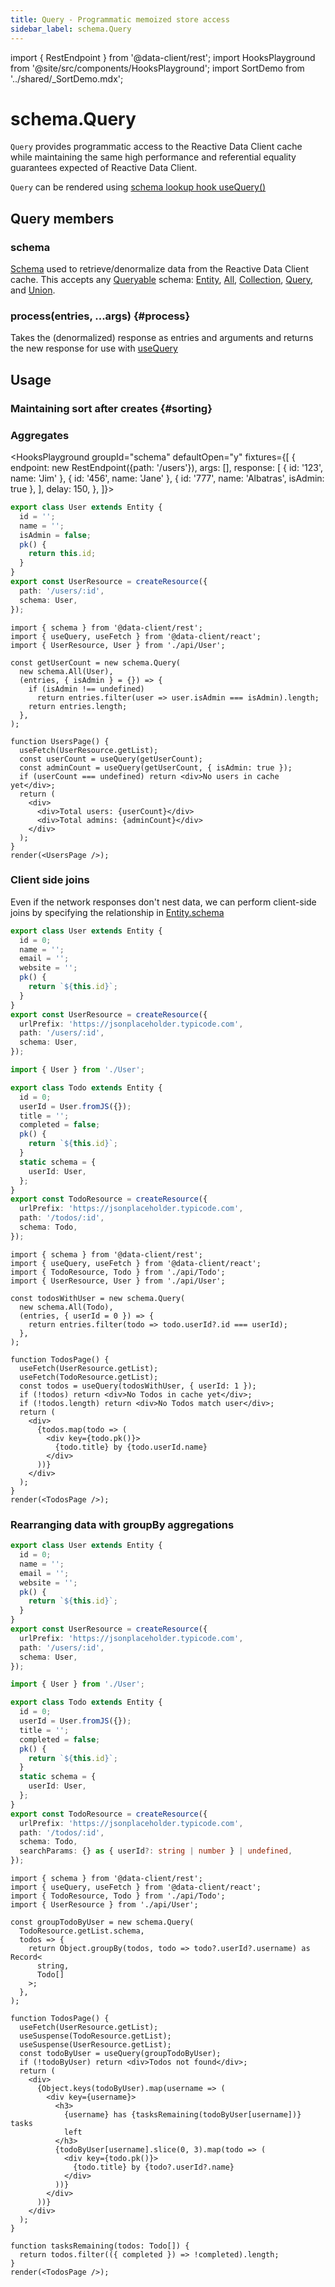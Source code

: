 ```yaml
---
title: Query - Programmatic memoized store access
sidebar_label: schema.Query
---
```


<head>
  <meta name="docsearch:pagerank" content="30"/>
</head>

import { RestEndpoint } from '@data-client/rest';
import HooksPlayground from '@site/src/components/HooksPlayground';
import SortDemo from '../shared/\_SortDemo.mdx';

# schema.Query

`Query` provides programmatic access to the Reactive Data Client cache while maintaining
the same high performance and referential equality guarantees expected of Reactive Data Client.

`Query` can be rendered using [schema lookup hook useQuery()](/docs/api/useQuery)

## Query members

### schema

[Schema](./schema.md) used to retrieve/denormalize data from the Reactive Data Client cache.
This accepts any [Queryable](/rest/api/schema#queryable) schema: [Entity](./Entity.md), [All](./All.md), [Collection](./Collection.md), [Query](./Query.md),
and [Union](./Union.md).

### process(entries, ...args) {#process}

Takes the (denormalized) response as entries and arguments and returns the new
response for use with [useQuery](/docs/api/useQuery)

## Usage

### Maintaining sort after creates {#sorting}

<SortDemo />

### Aggregates

<HooksPlayground groupId="schema" defaultOpen="y" fixtures={[
{
endpoint: new RestEndpoint({path: '/users'}),
args: [],
response: [
{ id: '123', name: 'Jim' },
{ id: '456', name: 'Jane' },
{ id: '777', name: 'Albatras', isAdmin: true },
],
delay: 150,
},
]}>

```ts title="api/User" collapsed
export class User extends Entity {
  id = '';
  name = '';
  isAdmin = false;
  pk() {
    return this.id;
  }
}
export const UserResource = createResource({
  path: '/users/:id',
  schema: User,
});
```

```tsx title="UsersPage"
import { schema } from '@data-client/rest';
import { useQuery, useFetch } from '@data-client/react';
import { UserResource, User } from './api/User';

const getUserCount = new schema.Query(
  new schema.All(User),
  (entries, { isAdmin } = {}) => {
    if (isAdmin !== undefined)
      return entries.filter(user => user.isAdmin === isAdmin).length;
    return entries.length;
  },
);

function UsersPage() {
  useFetch(UserResource.getList);
  const userCount = useQuery(getUserCount);
  const adminCount = useQuery(getUserCount, { isAdmin: true });
  if (userCount === undefined) return <div>No users in cache yet</div>;
  return (
    <div>
      <div>Total users: {userCount}</div>
      <div>Total admins: {adminCount}</div>
    </div>
  );
}
render(<UsersPage />);
```

</HooksPlayground>

### Client side joins

Even if the network responses don't nest data, we can perform client-side joins by specifying
the relationship in [Entity.schema](./Entity.md#schema)

<HooksPlayground>

```ts title="api/User.ts" collapsed
export class User extends Entity {
  id = 0;
  name = '';
  email = '';
  website = '';
  pk() {
    return `${this.id}`;
  }
}
export const UserResource = createResource({
  urlPrefix: 'https://jsonplaceholder.typicode.com',
  path: '/users/:id',
  schema: User,
});
```

```ts title="api/Todo.ts" collapsed
import { User } from './User';

export class Todo extends Entity {
  id = 0;
  userId = User.fromJS({});
  title = '';
  completed = false;
  pk() {
    return `${this.id}`;
  }
  static schema = {
    userId: User,
  };
}
export const TodoResource = createResource({
  urlPrefix: 'https://jsonplaceholder.typicode.com',
  path: '/todos/:id',
  schema: Todo,
});
```

```tsx title="TodoJoined.tsx"
import { schema } from '@data-client/rest';
import { useQuery, useFetch } from '@data-client/react';
import { TodoResource, Todo } from './api/Todo';
import { UserResource, User } from './api/User';

const todosWithUser = new schema.Query(
  new schema.All(Todo),
  (entries, { userId = 0 }) => {
    return entries.filter(todo => todo.userId?.id === userId);
  },
);

function TodosPage() {
  useFetch(UserResource.getList);
  useFetch(TodoResource.getList);
  const todos = useQuery(todosWithUser, { userId: 1 });
  if (!todos) return <div>No Todos in cache yet</div>;
  if (!todos.length) return <div>No Todos match user</div>;
  return (
    <div>
      {todos.map(todo => (
        <div key={todo.pk()}>
          {todo.title} by {todo.userId.name}
        </div>
      ))}
    </div>
  );
}
render(<TodosPage />);
```

</HooksPlayground>

### Rearranging data with groupBy aggregations

<HooksPlayground>

```ts title="api/User.ts" collapsed
export class User extends Entity {
  id = 0;
  name = '';
  email = '';
  website = '';
  pk() {
    return `${this.id}`;
  }
}
export const UserResource = createResource({
  urlPrefix: 'https://jsonplaceholder.typicode.com',
  path: '/users/:id',
  schema: User,
});
```

```ts title="api/Todo.ts" collapsed
import { User } from './User';

export class Todo extends Entity {
  id = 0;
  userId = User.fromJS({});
  title = '';
  completed = false;
  pk() {
    return `${this.id}`;
  }
  static schema = {
    userId: User,
  };
}
export const TodoResource = createResource({
  urlPrefix: 'https://jsonplaceholder.typicode.com',
  path: '/todos/:id',
  schema: Todo,
  searchParams: {} as { userId?: string | number } | undefined,
});
```

```tsx title="TodoJoined.tsx"
import { schema } from '@data-client/rest';
import { useQuery, useFetch } from '@data-client/react';
import { TodoResource, Todo } from './api/Todo';
import { UserResource } from './api/User';

const groupTodoByUser = new schema.Query(
  TodoResource.getList.schema,
  todos => {
    return Object.groupBy(todos, todo => todo?.userId?.username) as Record<
      string,
      Todo[]
    >;
  },
);

function TodosPage() {
  useFetch(UserResource.getList);
  useSuspense(TodoResource.getList);
  useSuspense(UserResource.getList);
  const todoByUser = useQuery(groupTodoByUser);
  if (!todoByUser) return <div>Todos not found</div>;
  return (
    <div>
      {Object.keys(todoByUser).map(username => (
        <div key={username}>
          <h3>
            {username} has {tasksRemaining(todoByUser[username])} tasks
            left
          </h3>
          {todoByUser[username].slice(0, 3).map(todo => (
            <div key={todo.pk()}>
              {todo.title} by {todo?.userId?.name}
            </div>
          ))}
        </div>
      ))}
    </div>
  );
}

function tasksRemaining(todos: Todo[]) {
  return todos.filter(({ completed }) => !completed).length;
}
render(<TodosPage />);
```

</HooksPlayground>
